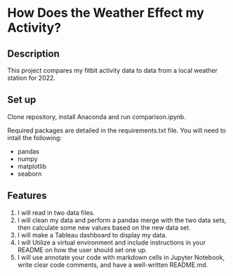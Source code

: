 # How Does the Weather Effect my Activity?
## Description
This project compares my fitbit activity data to data from a local weather station for 2022. 

## Set up
Clone repository, install Anaconda and run comparison.ipynb\.

Required packages are detailed in the requirements.txt file. 
You will need to intall the following:
- pandas
- numpy
- matplotlib
- seaborn 

## Features
1. I will read in two data files.
2. I will clean my data and perform a pandas merge with the two data sets, then calculate some new values based on the new data set.
3. I will make a Tableau dashboard to display my data.
4. I will Utilize a virtual environment and include instructions in your README on how the user should set one up.
5. I will use annotate your code with markdown cells in Jupyter Notebook, write clear code comments, and have a well-written README.md. 
